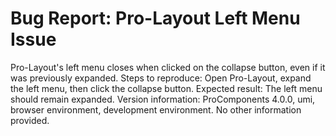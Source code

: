 # Bug Report: Pro-Layout Left Menu Issue

Pro-Layout's left menu closes when clicked on the collapse button, even if it was previously expanded. Steps to reproduce: Open Pro-Layout, expand the left menu, then click the collapse button. Expected result: The left menu should remain expanded. Version information: ProComponents 4.0.0, umi, browser environment, development environment. No other information provided.
